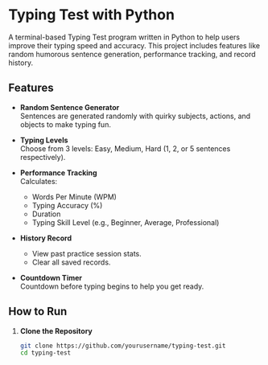 # Typing Test with Python

A terminal-based Typing Test program written in Python to help users improve their typing speed and accuracy. This project includes features like random humorous sentence generation, performance tracking, and record history.

## Features

- **Random Sentence Generator**  
  Sentences are generated randomly with quirky subjects, actions, and objects to make typing fun.

- **Typing Levels**  
  Choose from 3 levels: Easy, Medium, Hard (1, 2, or 5 sentences respectively).

- **Performance Tracking**  
  Calculates:
  - Words Per Minute (WPM)
  - Typing Accuracy (%)
  - Duration
  - Typing Skill Level (e.g., Beginner, Average, Professional)

- **History Record**  
  - View past practice session stats.
  - Clear all saved records.

- **Countdown Timer**  
  Countdown before typing begins to help you get ready.

## How to Run

1. **Clone the Repository**

   ```bash
   git clone https://github.com/yourusername/typing-test.git
   cd typing-test
